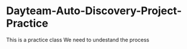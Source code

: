 # Dayteam-Auto-Discovery-Project-Practice
This is a practice class
We need to undestand the process
